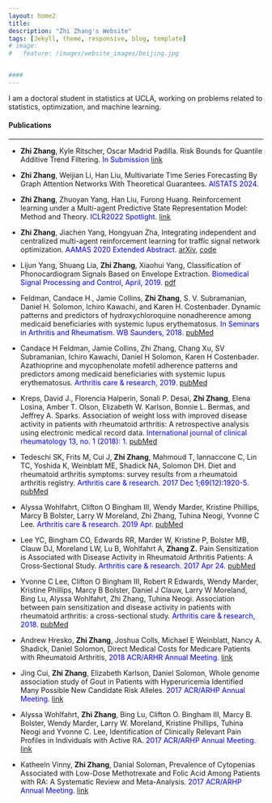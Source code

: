 ```yaml
---
layout: home2
title:
description: "Zhi Zhang's Website"
tags: [Jekyll, theme, responsive, blog, template]
# image:
#   feature: /images/website_images/beijing.jpg


#### 
---
```

I am a doctoral student in statistics at UCLA, working on problems related to statistics, optimization, and machine learning.  

 
#### Publications
---
 
* <b>Zhi Zhang</b>, Kyle Ritscher, Oscar Madrid Padilla. Risk Bounds for Quantile Additive Trend Filtering. <span style="color: blue;">In Submission</span> [link](https://arxiv.org/pdf/2310.11711.pdf)

* <b>Zhi Zhang</b>, Weijian Li, Han Liu, Multivariate Time Series Forecasting By Graph Attention Networks With Theoretical Guarantees. <span style="color: blue;">AISTATS 2024</span>.  

* <b>Zhi Zhang</b>, Zhuoyan Yang, Han Liu, Furong Huang. Reinforcement learning under a Multi-agent Predictive State Representation Model: Method and Theory. <span style="color: blue;">ICLR2022 Spotlight</span>. [link](https://openreview.net/forum?id=PLDOnFoVm4)

* <b>Zhi Zhang</b>, Jiachen Yang, Hongyuan Zha, Integrating independent and centralized multi-agent reinforcement learning for traffic signal network optimization. <span style="color: blue;">AAMAS 2020 Extended Abstract</span>. [arXiv](https://arxiv.org/abs/1909.10651), [code](/downloads/code/multi-agents-trafficlights.zip)

* Lijun Yang, Shuang Lia, <b>Zhi Zhang</b>, Xiaohui Yang, Classification of Phonocardiogram Signals Based on Envelope Extraction. <span style="color: blue;">Biomedical Signal Processing and Control, April, 2019</span>. [pdf](https://www.researchgate.net/profile/Lijun-Yang-15/publication/338116487_Classification_of_Phonocardiogram_Signals_Based_on_Envelope_Optimization_Model_and_Support_Vector_Machine/links/5e00517c92851c836493bfa9/Classification-of-Phonocardiogram-Signals-Based-on-Envelope-Optimization-Model-and-Support-Vector-Machine.pdf) 

* Feldman, Candace H., Jamie Collins, <b>Zhi Zhang</b>, S. V. Subramanian, Daniel H. Solomon, Ichiro Kawachi, and Karen H. Costenbader. Dynamic patterns and predictors of hydroxychloroquine nonadherence among medicaid beneficiaries with systemic lupus erythematosus. <span style="color: blue;">In Seminars in Arthritis and Rheumatism. WB Saunders, 2018</span>. [pubMed](https://pubmed.ncbi.nlm.nih.gov/29458974/)

* Candace H Feldman, Jamie Collins, Zhi Zhang, Chang Xu, SV Subramanian, Ichiro Kawachi, Daniel H Solomon, Karen H Costenbader. Azathioprine and mycophenolate mofetil adherence patterns and predictors among medicaid beneficiaries with systemic lupus erythematosus. <span style="color: blue;">Arthritis care & research, 2019</span>. [pubMed](https://www.ncbi.nlm.nih.gov/pmc/articles/PMC6482109/)


* Kreps, David J., Florencia Halperin, Sonali P. Desai, <b>Zhi Zhang</b>, Elena Losina, Amber T. Olson, Elizabeth W. Karlson, Bonnie L. Bermas, and Jeffrey A. Sparks. Association of weight loss with improved disease activity in patients with rheumatoid arthritis: A retrospective analysis using electronic medical record data. <span style="color: blue;">International journal of clinical rheumatology 13, no. 1 (2018): 1</span>.
[pubMed](https://www.ncbi.nlm.nih.gov/pmc/articles/PMC5875117/)


* Tedeschi SK, Frits M, Cui J, <b>Zhi Zhang</b>, Mahmoud T, Iannaccone C, Lin TC, Yoshida K, Weinblatt ME, Shadick NA, Solomon DH. Diet and rheumatoid arthritis symptoms: survey results from a rheumatoid arthritis registry. <span style="color: blue;">Arthritis care & research. 2017 Dec 1;69(12):1920-5</span>. [pubMed](https://pubmed.ncbi.nlm.nih.gov/28217907/)

* Alyssa Wohlfahrt, Clifton O Bingham III, Wendy Marder, Kristine Phillips, Marcy B Bolster, Larry W Moreland, Zhi Zhang, Tuhina Neogi, Yvonne C Lee. <span style="color: blue;">Arthritis care & research. 2019 Apr</span>. [pubMed](https://www.ncbi.nlm.nih.gov/pmc/articles/PMC6286688/) 

* Lee YC, Bingham CO, Edwards RR, Marder W, Kristine P, Bolster MB, Clauw DJ, Moreland LW, Lu B, Wohlfahrt A, <b>Zhang Z.</b> Pain Sensitization is Associated with Disease Activity in Rheumatoid Arthritis Patients: A Cross‐Sectional Study. <span style="color: blue;">Arthritis care & research. 2017 Apr 24</span>. [pubMed](https://www.ncbi.nlm.nih.gov/pmc/articles/PMC5654691/)

* Yvonne C Lee, Clifton O Bingham III, Robert R Edwards, Wendy Marder, Kristine Phillips, Marcy B Bolster, Daniel J Clauw, Larry W Moreland, Bing Lu, Alyssa Wohlfahrt, Zhi Zhang, Tuhina Neogi. Association between pain sensitization and disease activity in patients with rheumatoid arthritis: a cross-sectional study. <span style="color: blue;">Arthritis care & research, 2018</span>. [pubMed](https://pubmed.ncbi.nlm.nih.gov/28437846/)

<!-- ##### Posters/Presentations -->

* Andrew Hresko, <b>Zhi Zhang</b>, Joshua Colls, Michael E Weinblatt, Nancy A. Shadick, Daniel Solomon, Direct Medical
Costs for Medicare Patients with Rheumatoid Arthritis, <span style="color: blue;">2018 ACR/ARHR Annual Meeting</span>. [link](https://acrabstracts.org/abstract/direct-medical-costs-for-medicare-patients-with-rheumatoid-arthritis/)

* Jing Cui, <b>Zhi Zhang</b>, Elizabeth Karlson, Daniel Solomon, Whole genome association study of Gout in Patients with
Hyperuricemia Identified Many Possible New Candidate Risk Alleles. <span style="color: blue;">2017 ACR/ARHP Annual Meeting</span>. [link](https://acrabstracts.org/abstract/gwas-of-gout-in-patients-with-hyperuricemia-identified-many-possible-new-candidate-risk-alleles/)

* Alyssa Wohlfahrt, <b>Zhi Zhang</b>, Bing Lu, Clifton O. Bingham III, Marcy B. Bolster, Wendy Marder, Larry W. Moreland, Kristine Phillips, Tuhina Neogi and Yvonne C. Lee, Identification of Clinically Relevant Pain Profiles in Individuals with Active RA. <span style="color: blue;">2017 ACR/ARHP Annual Meeting</span>. [link](https://acrabstracts.org/abstract/identification-of-clinically-relevant-pain-profiles-in-individuals-with-active-ra/) 

* Katheeln Vinny, <b>Zhi Zhang</b>, Danial Soloman, Prevalence of Cytopenias Associated with Low-Dose Methotrexate and Folic Acid Among Patients with RA: A Systematic Review and Meta-Analysis. <span style="color: blue;">2017 ACR/ARHP Annual Meeting</span>. [link](https://acrabstracts.org/abstract/hematologic-abnormalities-during-the-use-of-low-dose-methotrexate-for-rheumatoid-arthritis-a-systematic-review-and-meta-analysis/) 









